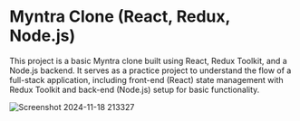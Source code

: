 # Myntra Clone (React, Redux, Node.js)

This project is a basic Myntra clone built using React, Redux Toolkit, and a Node.js backend. It serves as a practice project to understand the flow of a full-stack application, including front-end (React) state management with Redux Toolkit and back-end (Node.js) setup for basic functionality.

![Screenshot 2024-11-18 213327](https://github.com/user-attachments/assets/a48fd75c-199b-4676-87cd-24858787d889)

